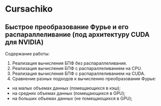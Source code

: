 # Cursachiko
## Быстрое преобразование Фурье и его распараллеливание (под архитектуру CUDA для NVIDIA)
Содержание работы:
1. Реализация вычисления БПФ без распараллеливания.
2. Реализация вычисления БПФ с распараллеливанием на CPU.
3. Реализация вычисления БПФ с распараллеливанием на CUDA.
4. Сравнение разных подходов к вычислению преобразования Фурье:
  * на малых объемах данных (помещающихся в кэш);
  * на средних объемах данных (помещающихся в GPU);
  * на больших объемах данных (не помещающихся в GPU);
